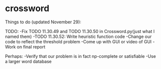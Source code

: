 # crossword
Things to do (updated November 29):

TODO:
-Fix TODO 11.30.49 and TODO 11.30.50 in Crossword.py(just what I named them)
-TODO 11.30.52: Write heuristic function code
-Change our code to reflect the threshold problem
-Come up with GUI or video of GUI
-Work on final report


Perhaps: 
-Verify that our problem is in fact np-complete or satisfiable
-Use a larger word database

